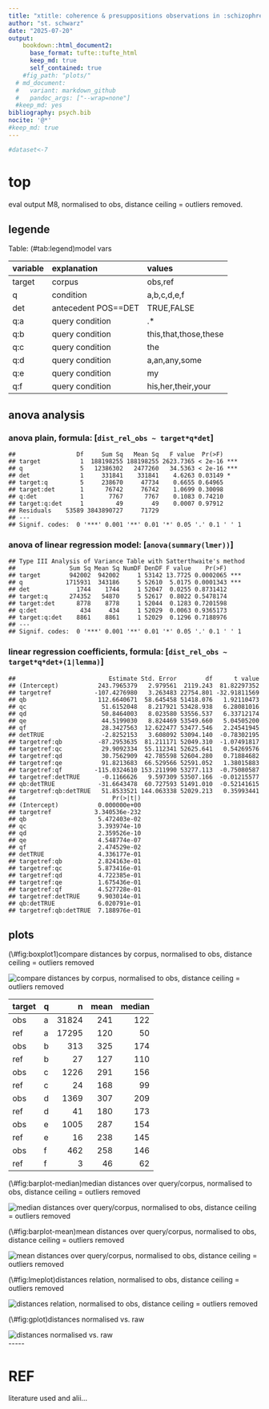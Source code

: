```yaml
---
title: "xtitle: coherence & presuppositions observations in :schizophrenia: threads"
author: "st. schwarz"
date: "2025-07-20"
output: 
    bookdown::html_document2:
      base_format: tufte::tufte_html
      keep_md: true
      self_contained: true
    #fig_path: "plots/"
  # md_document:
  #   variant: markdown_github
  #   pandoc_args: ["--wrap=none"]
  #keep_md: yes
bibliography: psych.bib
nocite: '@*'
#keep_md: true
---
```







```r
#dataset<-7
```



# top
eval output M8, normalised to obs, distance ceiling =  outliers removed.

## legende

Table: (\#tab:legend)model vars

|variable |explanation         |values                |
|:--------|:-------------------|:---------------------|
|target   |corpus              |obs,ref               |
|q        |condition           |a,b,c,d,e,f           |
|det      |antecedent POS==DET |TRUE,FALSE            |
|q:a      |query condition     |.*                    |
|q:b      |query condition     |this,that,those,these |
|q:c      |query condition     |the                   |
|q:d      |query condition     |a,an,any,some         |
|q:e      |query condition     |my                    |
|q:f      |query condition     |his,her,their,your    |

## anova analysis
### anova plain, formula: [``` dist_rel_obs ~ target*q*det ```]

```
##                 Df     Sum Sq   Mean Sq   F value  Pr(>F)    
## target           1  188198255 188198255 2623.7365 < 2e-16 ***
## q                5   12386302   2477260   34.5363 < 2e-16 ***
## det              1     331841    331841    4.6263 0.03149 *  
## target:q         5     238670     47734    0.6655 0.64965    
## target:det       1      76742     76742    1.0699 0.30098    
## q:det            1       7767      7767    0.1083 0.74210    
## target:q:det     1         49        49    0.0007 0.97912    
## Residuals    53589 3843890727     71729                      
## ---
## Signif. codes:  0 '***' 0.001 '**' 0.01 '*' 0.05 '.' 0.1 ' ' 1
```

### anova of linear regression model: [`anova(summary(lmer))`]


```
## Type III Analysis of Variance Table with Satterthwaite's method
##               Sum Sq Mean Sq NumDF DenDF F value    Pr(>F)    
## target        942002  942002     1 53142 13.7725 0.0002065 ***
## q            1715931  343186     5 52610  5.0175 0.0001343 ***
## det             1744    1744     1 52047  0.0255 0.8731412    
## target:q      274352   54870     5 52617  0.8022 0.5478174    
## target:det      8778    8778     1 52044  0.1283 0.7201598    
## q:det            434     434     1 52029  0.0063 0.9365173    
## target:q:det    8861    8861     1 52029  0.1296 0.7188976    
## ---
## Signif. codes:  0 '***' 0.001 '**' 0.01 '*' 0.05 '.' 0.1 ' ' 1
```

### linear regression coefficients, formula: [``` dist_rel_obs ~ target*q*det+(1|lemma) ```]

```
##                          Estimate Std. Error        df      t value
## (Intercept)           243.7965379   2.979561  2119.243  81.82297352
## targetref            -107.4276980   3.263483 22754.801 -32.91811569
## qb                    112.6640671  58.645458 51418.076   1.92110473
## qc                     51.6152048   8.217921 53428.938   6.28081016
## qd                     50.8464003   8.023580 53556.537   6.33712174
## qe                     44.5199030   8.824469 53549.660   5.04505200
## qf                     28.3427563  12.622477 53477.546   2.24541945
## detTRUE                -2.8252153   3.608092 53094.140  -0.78302195
## targetref:qb          -87.2953635  81.211171 52049.310  -1.07491817
## targetref:qc           29.9092334  55.112341 52625.641   0.54269576
## targetref:qd           30.7562909  42.785598 52604.280   0.71884682
## targetref:qe           91.8213683  66.529566 52591.052   1.38015883
## targetref:qf         -115.0324610 153.211990 53277.113  -0.75080587
## targetref:detTRUE      -0.1166626   9.597309 53507.166  -0.01215577
## qb:detTRUE            -31.6643478  60.727593 51491.010  -0.52141615
## targetref:qb:detTRUE   51.8533521 144.063338 52029.213   0.35993441
##                           Pr(>|t|)
## (Intercept)           0.000000e+00
## targetref            3.340536e-232
## qb                    5.472403e-02
## qc                    3.393974e-10
## qd                    2.359526e-10
## qe                    4.548774e-07
## qf                    2.474529e-02
## detTRUE               4.336177e-01
## targetref:qb          2.824163e-01
## targetref:qc          5.873416e-01
## targetref:qd          4.722385e-01
## targetref:qe          1.675436e-01
## targetref:qf          4.527728e-01
## targetref:detTRUE     9.903014e-01
## qb:detTRUE            6.020791e-01
## targetref:qb:detTRUE  7.188976e-01
```
## plots
<div class="figure">
<p class="caption">(\#fig:boxplot1)compare distances by corpus, normalised to obs, distance ceiling =  outliers removed</p><img src="poster-ext_files/figure-html/boxplot1-1.png" alt="compare distances by corpus, normalised to obs, distance ceiling =  outliers removed"  /></div>


|target |q  |     n| mean| median|
|:------|:--|-----:|----:|------:|
|obs    |a  | 31824|  241|    122|
|ref    |a  | 17295|  120|     50|
|obs    |b  |   313|  325|    174|
|ref    |b  |    27|  127|    110|
|obs    |c  |  1226|  291|    156|
|ref    |c  |    24|  168|     99|
|obs    |d  |  1369|  307|    209|
|ref    |d  |    41|  180|    173|
|obs    |e  |  1005|  287|    154|
|ref    |e  |    16|  238|    145|
|obs    |f  |   462|  258|    146|
|ref    |f  |     3|   46|     62|

<div class="figure">
<p class="caption">(\#fig:barplot-median)median distances over query/corpus, normalised to obs, distance ceiling =  outliers removed</p><img src="poster-ext_files/figure-html/barplot-median-1.png" alt="median distances over query/corpus, normalised to obs, distance ceiling =  outliers removed"  /></div>

<div class="figure">
<p class="caption">(\#fig:barplot-mean)mean distances over query/corpus, normalised to obs, distance ceiling =  outliers removed</p><img src="poster-ext_files/figure-html/barplot-mean-1.png" alt="mean distances over query/corpus, normalised to obs, distance ceiling =  outliers removed"  /></div>

<div class="figure">
<p class="caption">(\#fig:lmeplot)distances relation, normalised to obs, distance ceiling =  outliers removed</p><img src="poster-ext_files/figure-html/lmeplot-1.png" alt="distances relation, normalised to obs, distance ceiling =  outliers removed"  /></div>

<div class="figure">
<p class="caption">(\#fig:gplot)distances normalised vs. raw</p><img src="poster-ext_files/figure-html/gplot-1.png" alt="distances normalised vs. raw"  /></div>
-----

# REF
literature used and alii...   


